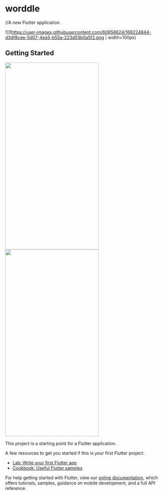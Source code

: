 # worddle

//A new Flutter application.

![](https://user-images.githubusercontent.com/60656624/169224844-d3df8cee-5d07-4ea5-b55a-223d53b0a5f2.png | width=100px)


## Getting Started

<img src="https://user-images.githubusercontent.com/60656624/168982658-f54f87f5-bf7c-4809-8fc0-d6392b2c989d.png" width="300" height="600">
<img src="https://user-images.githubusercontent.com/60656624/168983193-69955745-3eaa-418b-8e83-a635eb02b341.png" width="300" height="600">

This project is a starting point for a Flutter application.

A few resources to get you started if this is your first Flutter project:

- [Lab: Write your first Flutter app](https://flutter.dev/docs/get-started/codelab)
- [Cookbook: Useful Flutter samples](https://flutter.dev/docs/cookbook)

For help getting started with Flutter, view our
[online documentation](https://flutter.dev/docs), which offers tutorials,
samples, guidance on mobile development, and a full API reference.
